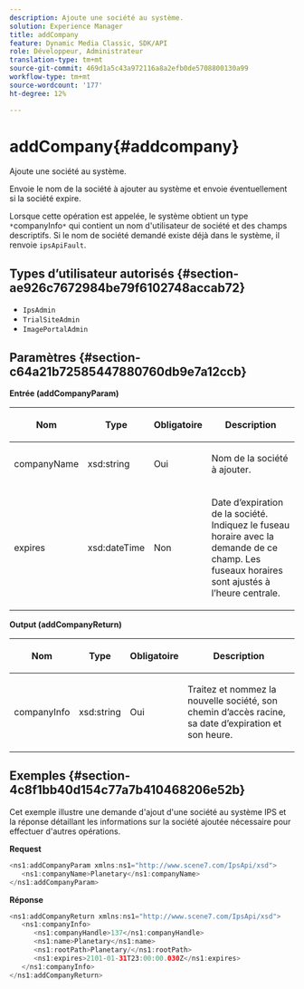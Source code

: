 ```yaml
---
description: Ajoute une société au système.
solution: Experience Manager
title: addCompany
feature: Dynamic Media Classic, SDK/API
role: Développeur, Administrateur
translation-type: tm+mt
source-git-commit: 469d1a5c43a972116a8a2efb0de5708800130a99
workflow-type: tm+mt
source-wordcount: '177'
ht-degree: 12%

---
```



# addCompany{#addcompany}

Ajoute une société au système.

Envoie le nom de la société à ajouter au système et envoie éventuellement si la société expire.

Lorsque cette opération est appelée, le système obtient un type `*`companyInfo`*` qui contient un nom d&#39;utilisateur de société et des champs descriptifs. Si le nom de société demandé existe déjà dans le système, il renvoie `ipsApiFault`.

## Types d’utilisateur autorisés {#section-ae926c7672984be79f6102748accab72}

* `IpsAdmin`
* `TrialSiteAdmin`
* `ImagePortalAdmin`

## Paramètres {#section-c64a21b72585447880760db9e7a12ccb}

**Entrée (addCompanyParam)**

<table id="table_AA915BAD2E8E4A1B9719725994309CE8"> 
 <thead> 
  <tr> 
   <th colname="col1" class="entry"> <p>Nom </p> </th> 
   <th colname="col2" class="entry"> <p>Type </p> </th> 
   <th colname="col3" class="entry"> <p>Obligatoire </p> </th> 
   <th colname="col4" class="entry"> <p>Description </p> </th> 
  </tr> 
 </thead>
 <tbody> 
  <tr> 
   <td colname="col1"> <p><span class="codeph"> <span class="varname"> companyName</span> </span> </p> </td> 
   <td colname="col2"> <p><span class="codeph"> xsd:string</span> </p> </td> 
   <td colname="col3"> <p>Oui </p> </td> 
   <td colname="col4"> <p>Nom de la société à ajouter. </p> </td> 
  </tr> 
  <tr> 
   <td colname="col1"> <p><span class="codeph"> <span class="varname"> expires</span> </span> </p> </td> 
   <td colname="col2"> <p><span class="codeph"> xsd:dateTime</span> </p> </td> 
   <td colname="col3"> <p>Non </p> </td> 
   <td colname="col4"> <p>Date d’expiration de la société. Indiquez le fuseau horaire avec la demande de ce champ. Les fuseaux horaires sont ajustés à l’heure centrale. </p> </td> 
  </tr> 
 </tbody> 
</table>

**Output (addCompanyReturn)**

<table id="table_89EBAC0E0FB34793BD843837BB02B518"> 
 <thead> 
  <tr> 
   <th colname="col1" class="entry"> <p>Nom </p> </th> 
   <th colname="col2" class="entry"> <p>Type </p> </th> 
   <th colname="col3" class="entry"> <p>Obligatoire </p> </th> 
   <th colname="col4" class="entry"> <p>Description </p> </th> 
  </tr> 
 </thead>
 <tbody> 
  <tr> 
   <td colname="col1"> <p><span class="codeph"> <span class="varname"> companyInfo</span> </span> </p> </td> 
   <td colname="col2"> <p><span class="codeph"> xsd:string</span> </p> </td> 
   <td colname="col3"> <p>Oui </p> </td> 
   <td colname="col4"> <p>Traitez et nommez la nouvelle société, son chemin d’accès racine, sa date d’expiration et son heure. </p> </td> 
  </tr> 
 </tbody> 
</table>

## Exemples {#section-4c8f1bb40d154c77a7b410468206e52b}

Cet exemple illustre une demande d&#39;ajout d&#39;une société au système IPS et la réponse détaillant les informations sur la société ajoutée nécessaire pour effectuer d&#39;autres opérations.

**Request**

```java
<ns1:addCompanyParam xmlns:ns1="http://www.scene7.com/IpsApi/xsd">
   <ns1:companyName>Planetary</ns1:companyName>
</ns1:addCompanyParam>
```

**Réponse**

```java
<ns1:addCompanyReturn xmlns:ns1="http://www.scene7.com/IpsApi/xsd">
   <ns1:companyInfo>
      <ns1:companyHandle>137</ns1:companyHandle>
      <ns1:name>Planetary</ns1:name>
      <ns1:rootPath>Planetary/</ns1:rootPath>
      <ns1:expires>2101-01-31T23:00:00.030Z</ns1:expires>
   </ns1:companyInfo>
</ns1:addCompanyReturn>
```

